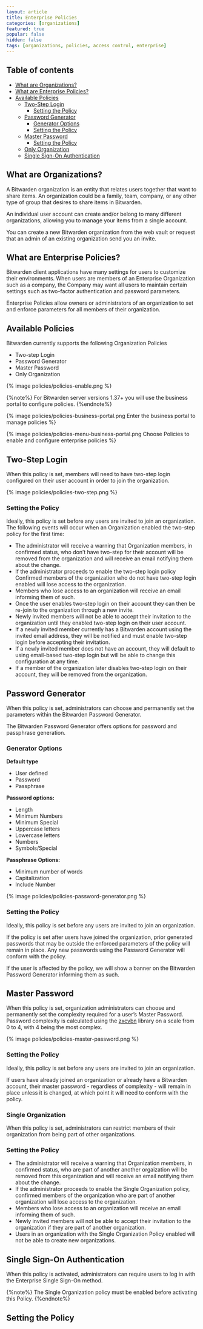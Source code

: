 ```yaml
---
layout: article
title: Enterprise Policies
categories: [organizations]
featured: true
popular: false
hidden: false
tags: [organizations, policies, access control, enterprise]
---
```

## Table of contents

- [What are Organizations?](#what-are-organizations)
- [What are Enterprise Policies?](#what-are-enterprise-policies)
- [Available Policies](#available-policies)
  * [Two-Step Login](#two-step-login)
    + [Setting the Policy](#setting-the-policy)
  * [Password Generator](#password-generator)
    + [Generator Options](#generator-options)
    + [Setting the Policy](#setting-the-policy-1)
  * [Master Password](#master-password)
    + [Setting the Policy](#setting-the-policy-2)
  * [Only Organization](#only-organization)
  * [Single Sign-On Authentication](#single-sign-on-authentication)

## What are Organizations?

A Bitwarden organization is an entity that relates users together that want to share items. An organization could be a family, team, company, or any other type of group that desires to share items in Bitwarden.

An individual user account can create and/or belong to many different organizations, allowing you to manage your items from a single account.

You can create a new Bitwarden organization from the web vault or request that an admin of an existing organization send you an invite.

## What are Enterprise Policies?

Bitwarden client applications have many settings for users to customize their environments. When users are members of an Enterprise Organization such as a company, the Company may want all users to maintain certain settings such as two-factor authentication and password parameters.

Enterprise Policies allow owners or administrators of an organization to set and enforce parameters for all members of their organization.

## Available Policies

Bitwarden currently supports the following Organization Policies
- Two-step Login
- Password Generator
- Master Password
- Only Organization

{% image policies/policies-enable.png %}

{%note%}
For Bitwarden server versions 1.37+ you will use the business portal to configure policies.
{%endnote%}

{% image policies/policies-business-portal.png Enter the business portal to manage policies %}

{% image policies/policies-menu-business-portal.png Choose Policies to enable and configure enterprise policies %}

## Two-Step Login

When this policy is set, members will need to have two-step login configured on their user account in order to join the organization.

{% image policies/policies-two-step.png %}

### Setting the Policy

Ideally, this policy is set before any users are invited to join an organization. The following events will occur when an Organization enabled the two-step policy for the first time:

- The administrator will receive a warning that Organization members, in confirmed status, who don’t have two-step for their account will be removed from the organization and will receive an email notifying them about the change.
- If the administrator proceeds to enable the two-step login policy Confirmed members of the organization who do not have two-step login enabled will lose access to the organization.
- Members who lose access to an organization will receive an email informing them of such.
 - Once the user enables two-step login on their account they can then be re-join to the organization through a new invite.
 - Newly invited members will not be able to accept their invitation to the organization until they enabled two-step login on their user account.
- If a newly invited member currently has a Bitwarden account using the invited email address, they will be notified and must enable two-step login before accepting their invitation.
 - If a newly invited member does not have an account, they will default to using email-based two-step login but will be able to change this configuration at any time.
- If a member of the organization later disables two-step login on their account, they will be removed from the organization.

## Password Generator

When this policy is set, administrators can choose and permanently set the parameters within the Bitwarden Password Generator.

The Bitwarden Password Generator offers options for password and passphrase generation.

### Generator Options

**Default type**
- User defined
- Password
- Passphrase

**Password options:**
- Length
- Minimum Numbers
- Minimum Special
- Uppercase letters
- Lowercase letters
- Numbers
- Symbols/Special

**Passphrase Options:**
- Minimum number of words
- Capitalization
- Include Number

{% image policies/policies-password-generator.png %}

### Setting the Policy

Ideally, this policy is set before any users are invited to join an organization.

If the policy is set after users have joined the organization, prior generated passwords that may be outside the enforced parameters of the policy will remain in place. Any new passwords using the Password Generator will conform with the policy.

If the user is affected by the policy, we will show a banner on the Bitwarden Password Generator informing them as such.

## Master Password

When this policy is set, organization administrators can choose and permanently set the complexity required for a user’s Master Password. Password complexity is calculated using the [zxcvbn](https://github.com/dropbox/zxcvbn) library on a scale from 0 to 4, with 4 being the most complex.

{% image policies/policies-master-password.png %}

### Setting the Policy

Ideally, this policy is set before any users are invited to join an organization.

If users have already joined an organization or already have a Bitwarden account, their master password - regardless of complexity - will remain in place unless it is changed, at which point it will need to conform with the policy.

### Single Organization

When this policy is set, administrators can restrict members of their organization from being part of other organizations.

### Setting the Policy

- The administrator will receive a warning that Organization members, in confirmed status, who are part of another another orgaization will be removed from this organization and will receive an email notifying them about the change.
- If the administrator proceeds to enable the Single Organization policy, confirmed members of the organization who are part of another organization will lose access to the organization.
- Members who lose access to an organization will receive an email informing them of such.
- Newly invited members will not be able to accept their invitation to the organization if they are part of another organization.
- Users in an organization with the Single Organization Policy enabled will not be able to create new organizations.

## Single Sign-On Authentication

When this policy is activated, administrators can require users to log in with the Enterprise Single Sign-On method.

{%note%}
The Single Organization policy must be enabled before activating this Policy.
{%endnote%}
## Setting the Policy
